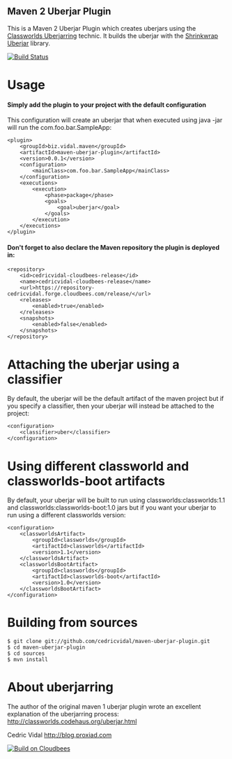 Maven 2 Uberjar Plugin
----------------------

This is a Maven 2 Uberjar Plugin which creates uberjars using the [Classworlds Uberjarring](http://classworlds.codehaus.org/uberjar.html) technic. It builds the uberjar with the [Shrinkwrap Uberjar](https://github.com/cedricvidal/shrinkwrap-uberjar) library.

[![Build Status](https://cedricvidal.ci.cloudbees.com/job/maven-uberjar-plugin/badge/icon)](https://cedricvidal.ci.cloudbees.com/job/maven-uberjar-plugin/)

# Usage

#### Simply add the plugin to your project with the default configuration

This configuration will create an uberjar that when executed using java -jar will run the com.foo.bar.SampleApp:

	<plugin>
		<groupId>biz.vidal.maven</groupId>
		<artifactId>maven-uberjar-plugin</artifactId>
		<version>0.0.1</version>
		<configuration>
			<mainClass>com.foo.bar.SampleApp</mainClass>
		</configuration>
		<executions>
			<execution>
				<phase>package</phase>
				<goals>
					<goal>uberjar</goal>
				</goals>
			</execution>
		</executions>
	</plugin>

#### Don't forget to also declare the Maven repository the plugin is deployed in:

	<repository>
		<id>cedricvidal-cloudbees-release</id>
		<name>cedricvidal-cloudbees-release</name>
		<url>https://repository-cedricvidal.forge.cloudbees.com/release/</url>
		<releases>
			<enabled>true</enabled>
		</releases>
		<snapshots>
			<enabled>false</enabled>
		</snapshots>
	</repository>

# Attaching the uberjar using a classifier

By default, the uberjar will be the default artifact of the maven project but if you specify a classifier, then your uberjar will instead be attached to the project:

	<configuration>
		<classifier>uber</classifier>
	</configuration>

# Using different classworld and classworlds-boot artifacts

By default, your uberjar will be built to run using classworlds:classworlds:1.1 and classworlds:classworlds-boot:1.0 jars but if you want your uberjar to run using a different classworlds version:

	<configuration>
		<classworldsArtifact>
			<groupId>classworlds</groupId>
			<artifactId>classworlds</artifactId>
			<version>1.1</version>
		</classworldsArtifact>
		<classworldsBootArtifact>
			<groupId>classworlds</groupId>
			<artifactId>classworlds-boot</artifactId>
			<version>1.0</version>
		</classworldsBootArtifact>
	</configuration>

# Building from sources

	$ git clone git://github.com/cedricvidal/maven-uberjar-plugin.git
	$ cd maven-uberjar-plugin
	$ cd sources
	$ mvn install

# About uberjarring

The author of the original maven 1 uberjar plugin wrote an excellent explanation of the uberjarring process:
http://classworlds.codehaus.org/uberjar.html

Cedric Vidal
http://blog.proxiad.com

[![Build on Cloudbees](http://web-static-cloudfront.s3.amazonaws.com/images/badges/BuiltOnDEV.png)](http://www.cloudbees.com/)

